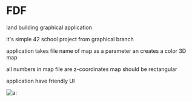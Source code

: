 # FDF
land building graphical application

it's simple 42 school project from graphical branch

application takes file name of map as a parameter
an creates a color 3D map

all numbers in map file are z-coordinates
map should be rectangular

application have friendly UI

![a:](https://github.com/Ultraparalon/FDF/edit/master/scr1.png)
